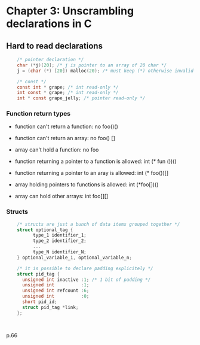 # Chapter 3: Unscrambling declarations in C


## Hard to read declarations

~~~C
    /* pointer declaration */
    char (*j)[20]; /* j is pointer to an array of 20 char */
    j = (char (*) [20]) malloc(20); /* must keep (*) otherwise invalid */

    /* const */
    const int * grape; /* int read-only */
    int const * grape; /* int read-only */
    int * const grape_jelly; /* pointer read-only */

~~~


### Function return types

- function can't return a function: no foo()()
- function can't return an array: no foo() []
- array can't hold a function: no foo[]()

- function returning a pointer to a function is allowed: int (* fun ())()
- function returning a pointer to an aray is allowed: int (* foo())[]
- array holding pointers to functions is allowed: int (*foo[])()
- array can hold other arrays: int foo[][]


### Structs

~~~C
    /* structs are just a bunch of data items grouped together */
    struct optional_tag {
          type_1 identifier_1;
          type_2 identifier_2;
          ...
          type_N identifier_N;
    } optional_variable_1, optional_variable_n;

    /* it is possible to declare padding explicitely */
    struct pid_tag {
      unsigned int inactive :1; /* 1 bit of padding */
      unsigned int          :1;
      unsigned int refcount :6;
      unsigned int          :0;
      short pid_id;
      struct pid_tag *link;
    };
    
    
~~~

p.66
